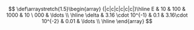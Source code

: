 $$ \def\arraystretch{1.5}\begin{array} {|c|c|c|c|c|c|}\hline E & 10 & 100 & 1000 & 10 \ 000 & \ldots \\ \hline \delta & 3.16 \cdot 10^{-1} & 0.1 & 3.16\cdot 10^{-2} & 0.01 & \ldots \\ \hline  \end{array} $$